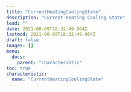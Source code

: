 ```yaml
---
title: "CurrentHeatingCoolingState"
description: "Current Heating Cooling State"
lead: ""
date: 2021-08-09T18:32:49.964Z
lastmod: 2021-08-09T18:32:49.964Z
draft: false
images: []
menu:
  docs:
    parent: "characteristic"
toc: true
characteristic:
  name: "CurrentHeatingCoolingState"
---
```

